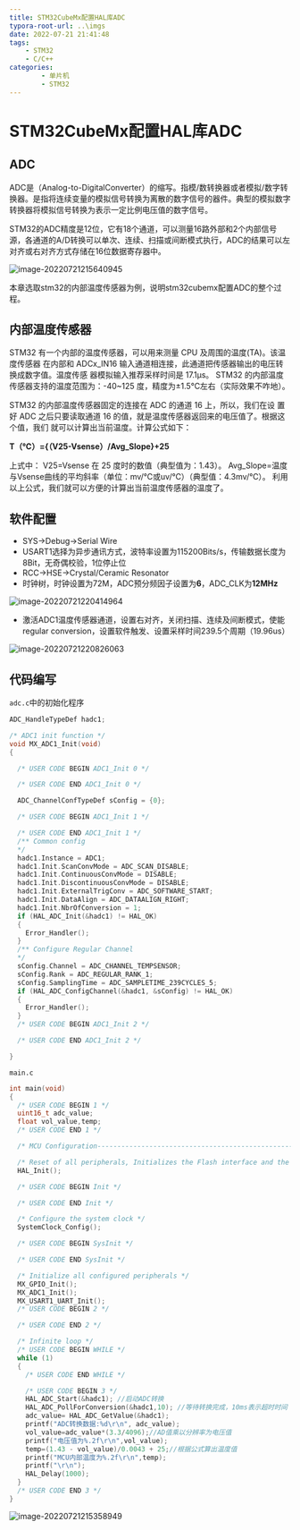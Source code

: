 ```yaml
---
title: STM32CubeMx配置HAL库ADC
typora-root-url: ..\imgs
date: 2022-07-21 21:41:48
tags: 
    - STM32
    - C/C++
categories: 
        - 单片机
        - STM32
---
```


# STM32CubeMx配置HAL库ADC

## ADC

ADC是（Analog-to-DigitalConverter）的缩写。指模/数转换器或者模拟/数字转换器。是指将连续变量的模拟信号转换为离散的数字信号的器件。典型的模拟数字转换器将模拟信号转换为表示一定比例电压值的数字信号。

STM32的ADC精度是12位，它有18个通道，可以测量16路外部和2个内部信号源，各通道的A/D转换可以单次、连续、扫描或间断模式执行，ADC的结果可以左对齐或右对齐方式存储在16位数据寄存器中。

![image-20220721215640945](https://ghigher-picture-bed.oss-cn-qingdao.aliyuncs.com/img/image-20220721215640945.png)

本章选取stm32的内部温度传感器为例，说明stm32cubemx配置ADC的整个过程。

## 内部温度传感器

STM32 有一个内部的温度传感器，可以用来测量 CPU 及周围的温度(TA)。该温度传感器 在内部和 ADCx_IN16 输入通道相连接，此通道把传感器输出的电压转换成数字值。温度传感 器模拟输入推荐采样时间是 17.1μs。 STM32 的内部温度传感器支持的温度范围为：-40~125 度，精度为±1.5℃左右（实际效果不咋地）。

STM32 的内部温度传感器固定的连接在 ADC 的通道 16 上，所以，我们在设 置好 ADC 之后只要读取通道 16 的值，就是温度传感器返回来的电压值了。根据这个值，我们 就可以计算出当前温度。计算公式如下： 

**T（℃）={（V25-Vsense）/Avg_Slope}+25**

 上式中： V25=Vsense 在 25 度时的数值（典型值为：1.43）。 Avg_Slope=温度与Vsense曲线的平均斜率（单位：mv/℃或uv/℃）（典型值：4.3mv/℃）。 利用以上公式，我们就可以方便的计算出当前温度传感器的温度了。

## 软件配置

- SYS->Debug->Serial Wire
- USART1选择为异步通讯方式，波特率设置为115200Bits/s，传输数据长度为8Bit，无奇偶校验，1位停止位
- RCC->HSE->Crystal/Ceramic Resonator
- 时钟树，时钟设置为72M，ADC预分频因子设置为**6**，ADC_CLK为**12MHz**

![image-20220721220414964](https://ghigher-picture-bed.oss-cn-qingdao.aliyuncs.com/img/image-20220721220414964.png)

- 激活ADC1温度传感器通道，设置右对齐，关闭扫描、连续及间断模式，使能regular conversion，设置软件触发、设置采样时间239.5个周期（19.96us）

![image-20220721220826063](https://ghigher-picture-bed.oss-cn-qingdao.aliyuncs.com/img/image-20220721220826063.png)

## 代码编写

`adc.c`中的初始化程序

```c
ADC_HandleTypeDef hadc1;

/* ADC1 init function */
void MX_ADC1_Init(void)
{

  /* USER CODE BEGIN ADC1_Init 0 */

  /* USER CODE END ADC1_Init 0 */

  ADC_ChannelConfTypeDef sConfig = {0};

  /* USER CODE BEGIN ADC1_Init 1 */

  /* USER CODE END ADC1_Init 1 */
  /** Common config
  */
  hadc1.Instance = ADC1;
  hadc1.Init.ScanConvMode = ADC_SCAN_DISABLE;
  hadc1.Init.ContinuousConvMode = DISABLE;
  hadc1.Init.DiscontinuousConvMode = DISABLE;
  hadc1.Init.ExternalTrigConv = ADC_SOFTWARE_START;
  hadc1.Init.DataAlign = ADC_DATAALIGN_RIGHT;
  hadc1.Init.NbrOfConversion = 1;
  if (HAL_ADC_Init(&hadc1) != HAL_OK)
  {
    Error_Handler();
  }
  /** Configure Regular Channel
  */
  sConfig.Channel = ADC_CHANNEL_TEMPSENSOR;
  sConfig.Rank = ADC_REGULAR_RANK_1;
  sConfig.SamplingTime = ADC_SAMPLETIME_239CYCLES_5;
  if (HAL_ADC_ConfigChannel(&hadc1, &sConfig) != HAL_OK)
  {
    Error_Handler();
  }
  /* USER CODE BEGIN ADC1_Init 2 */

  /* USER CODE END ADC1_Init 2 */

}
```

`main.c`

```C
int main(void)
{
  /* USER CODE BEGIN 1 */
  uint16_t adc_value;
  float vol_value,temp;
  /* USER CODE END 1 */

  /* MCU Configuration--------------------------------------------------------*/

  /* Reset of all peripherals, Initializes the Flash interface and the Systick. */
  HAL_Init();

  /* USER CODE BEGIN Init */

  /* USER CODE END Init */

  /* Configure the system clock */
  SystemClock_Config();

  /* USER CODE BEGIN SysInit */

  /* USER CODE END SysInit */

  /* Initialize all configured peripherals */
  MX_GPIO_Init();
  MX_ADC1_Init();
  MX_USART1_UART_Init();
  /* USER CODE BEGIN 2 */

  /* USER CODE END 2 */

  /* Infinite loop */
  /* USER CODE BEGIN WHILE */
  while (1)
  {
    /* USER CODE END WHILE */

    /* USER CODE BEGIN 3 */
    HAL_ADC_Start(&hadc1); //启动ADC转换
    HAL_ADC_PollForConversion(&hadc1,10); //等待转换完成，10ms表示超时时间
    adc_value= HAL_ADC_GetValue(&hadc1);
    printf("ADC转换数据:%d\r\n", adc_value);
    vol_value=adc_value*(3.3/4096);//AD值乘以分辨率为电压值
    printf("电压值为%.2f\r\n",vol_value);
    temp=(1.43 - vol_value)/0.0043 + 25;//根据公式算出温度值
    printf("MCU内部温度为%.2f\r\n",temp);
    printf("\r\n");
    HAL_Delay(1000);
  }
  /* USER CODE END 3 */
}
```

![image-20220721215358949](https://ghigher-picture-bed.oss-cn-qingdao.aliyuncs.com/img/image-20220721215358949.png)
